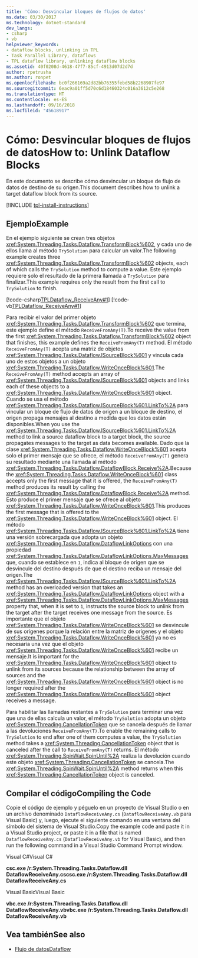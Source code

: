 ```yaml
---
title: 'Cómo: Desvincular bloques de flujos de datos'
ms.date: 03/30/2017
ms.technology: dotnet-standard
dev_langs:
- csharp
- vb
helpviewer_keywords:
- dataflow blocks, unlinking in TPL
- Task Parallel Library, dataflows
- TPL dataflow library, unlinking dataflow blocks
ms.assetid: 40f0208d-4618-47f7-85cf-4913d07d2d7d
author: rpetrusha
ms.author: ronpet
ms.openlocfilehash: bc0f266169a2d82bb76355febd58b2268907fe97
ms.sourcegitcommit: 6eac9a01ff5d70c6d18460324c016a3612c5e268
ms.translationtype: HT
ms.contentlocale: es-ES
ms.lasthandoff: 09/16/2018
ms.locfileid: "45618917"
---
```

# <a name="how-to-unlink-dataflow-blocks"></a><span data-ttu-id="4bd25-102">Cómo: Desvincular bloques de flujos de datos</span><span class="sxs-lookup"><span data-stu-id="4bd25-102">How to: Unlink Dataflow Blocks</span></span>
<span data-ttu-id="4bd25-103">En este documento se describe cómo desvincular un bloque de flujo de datos de destino de su origen.</span><span class="sxs-lookup"><span data-stu-id="4bd25-103">This document describes how to unlink a target dataflow block from its source.</span></span>

[!INCLUDE [tpl-install-instructions](../../../includes/tpl-install-instructions.md)]

## <a name="example"></a><span data-ttu-id="4bd25-104">Ejemplo</span><span class="sxs-lookup"><span data-stu-id="4bd25-104">Example</span></span>  
 <span data-ttu-id="4bd25-105">En el ejemplo siguiente se crean tres objetos <xref:System.Threading.Tasks.Dataflow.TransformBlock%602>, y cada uno de ellos llama al método `TrySolution` para calcular un valor.</span><span class="sxs-lookup"><span data-stu-id="4bd25-105">The following example creates three <xref:System.Threading.Tasks.Dataflow.TransformBlock%602> objects, each of which calls the `TrySolution` method to compute a value.</span></span> <span data-ttu-id="4bd25-106">Este ejemplo requiere solo el resultado de la primera llamada a `TrySolution` para finalizar.</span><span class="sxs-lookup"><span data-stu-id="4bd25-106">This example requires only the result from the first call to `TrySolution` to finish.</span></span>  
  
 [!code-csharp[TPLDataflow_ReceiveAny#1](../../../samples/snippets/csharp/VS_Snippets_Misc/tpldataflow_receiveany/cs/dataflowreceiveany.cs#1)]
 [!code-vb[TPLDataflow_ReceiveAny#1](../../../samples/snippets/visualbasic/VS_Snippets_Misc/tpldataflow_receiveany/vb/dataflowreceiveany.vb#1)]  
  
 <span data-ttu-id="4bd25-107">Para recibir el valor del primer objeto <xref:System.Threading.Tasks.Dataflow.TransformBlock%602> que termina, este ejemplo define el método `ReceiveFromAny(T)`.</span><span class="sxs-lookup"><span data-stu-id="4bd25-107">To receive the value from the first <xref:System.Threading.Tasks.Dataflow.TransformBlock%602> object that finishes, this example defines the `ReceiveFromAny(T)` method.</span></span> <span data-ttu-id="4bd25-108">El método `ReceiveFromAny(T)` acepta una matriz de objetos <xref:System.Threading.Tasks.Dataflow.ISourceBlock%601> y vincula cada uno de estos objetos a un objeto <xref:System.Threading.Tasks.Dataflow.WriteOnceBlock%601>.</span><span class="sxs-lookup"><span data-stu-id="4bd25-108">The `ReceiveFromAny(T)` method accepts an array of <xref:System.Threading.Tasks.Dataflow.ISourceBlock%601> objects and links each of these objects to a <xref:System.Threading.Tasks.Dataflow.WriteOnceBlock%601> object.</span></span> <span data-ttu-id="4bd25-109">Cuando se usa el método <xref:System.Threading.Tasks.Dataflow.ISourceBlock%601.LinkTo%2A> para vincular un bloque de flujo de datos de origen a un bloque de destino, el origen propaga mensajes al destino a medida que los datos están disponibles.</span><span class="sxs-lookup"><span data-stu-id="4bd25-109">When you use the <xref:System.Threading.Tasks.Dataflow.ISourceBlock%601.LinkTo%2A> method to link a source dataflow block to a target block, the source propagates messages to the target as data becomes available.</span></span> <span data-ttu-id="4bd25-110">Dado que la clase <xref:System.Threading.Tasks.Dataflow.WriteOnceBlock%601> acepta solo el primer mensaje que se ofrece, el método `ReceiveFromAny(T)` genera su resultado mediante una llamada al método <xref:System.Threading.Tasks.Dataflow.DataflowBlock.Receive%2A>.</span><span class="sxs-lookup"><span data-stu-id="4bd25-110">Because the <xref:System.Threading.Tasks.Dataflow.WriteOnceBlock%601> class accepts only the first message that it is offered, the `ReceiveFromAny(T)` method produces its result by calling the <xref:System.Threading.Tasks.Dataflow.DataflowBlock.Receive%2A> method.</span></span> <span data-ttu-id="4bd25-111">Esto produce el primer mensaje que se ofrece al objeto <xref:System.Threading.Tasks.Dataflow.WriteOnceBlock%601>.</span><span class="sxs-lookup"><span data-stu-id="4bd25-111">This produces the first message that is offered to the <xref:System.Threading.Tasks.Dataflow.WriteOnceBlock%601> object.</span></span> <span data-ttu-id="4bd25-112">El método <xref:System.Threading.Tasks.Dataflow.ISourceBlock%601.LinkTo%2A> tiene una versión sobrecargada que adopta un objeto <xref:System.Threading.Tasks.Dataflow.DataflowLinkOptions> con una propiedad <xref:System.Threading.Tasks.Dataflow.DataflowLinkOptions.MaxMessages> que, cuando se establece en `1`, indica al bloque de origen que se desvincule del destino después de que el destino reciba un mensaje del origen.</span><span class="sxs-lookup"><span data-stu-id="4bd25-112">The <xref:System.Threading.Tasks.Dataflow.ISourceBlock%601.LinkTo%2A> method has an overloaded version that takes an <xref:System.Threading.Tasks.Dataflow.DataflowLinkOptions> object with a <xref:System.Threading.Tasks.Dataflow.DataflowLinkOptions.MaxMessages> property that, when it is set to `1`, instructs the source block to unlink from the target after the target receives one message from the source.</span></span> <span data-ttu-id="4bd25-113">Es importante que el objeto <xref:System.Threading.Tasks.Dataflow.WriteOnceBlock%601> se desvincule de sus orígenes porque la relación entre la matriz de orígenes y el objeto <xref:System.Threading.Tasks.Dataflow.WriteOnceBlock%601> ya no es necesaria una vez que el objeto <xref:System.Threading.Tasks.Dataflow.WriteOnceBlock%601> recibe un mensaje.</span><span class="sxs-lookup"><span data-stu-id="4bd25-113">It is important for the <xref:System.Threading.Tasks.Dataflow.WriteOnceBlock%601> object to unlink from its sources because the relationship between the array of sources and the <xref:System.Threading.Tasks.Dataflow.WriteOnceBlock%601> object is no longer required after the <xref:System.Threading.Tasks.Dataflow.WriteOnceBlock%601> object receives a message.</span></span>  
  
 <span data-ttu-id="4bd25-114">Para habilitar las llamadas restantes a `TrySolution` para terminar una vez que una de ellas calcula un valor, el método `TrySolution` adopta un objeto <xref:System.Threading.CancellationToken> que se cancela después de llamar a las devoluciones `ReceiveFromAny(T)`.</span><span class="sxs-lookup"><span data-stu-id="4bd25-114">To enable the remaining calls to `TrySolution` to end after one of them computes a value, the `TrySolution` method takes a <xref:System.Threading.CancellationToken> object that is canceled after the call to `ReceiveFromAny(T)` returns.</span></span> <span data-ttu-id="4bd25-115">El método <xref:System.Threading.SpinWait.SpinUntil%2A> realiza la devolución cuando este objeto <xref:System.Threading.CancellationToken> se cancela.</span><span class="sxs-lookup"><span data-stu-id="4bd25-115">The <xref:System.Threading.SpinWait.SpinUntil%2A> method returns when this <xref:System.Threading.CancellationToken> object is canceled.</span></span>  
  
## <a name="compiling-the-code"></a><span data-ttu-id="4bd25-116">Compilar el código</span><span class="sxs-lookup"><span data-stu-id="4bd25-116">Compiling the Code</span></span>  
 <span data-ttu-id="4bd25-117">Copie el código de ejemplo y péguelo en un proyecto de Visual Studio o en un archivo denominado `DataflowReceiveAny.cs` (`DataflowReceiveAny.vb` para Visual Basic) y, luego, ejecute el siguiente comando en una ventana del símbolo del sistema de Visual Studio.</span><span class="sxs-lookup"><span data-stu-id="4bd25-117">Copy the example code and paste it in a Visual Studio project, or paste it in a file that is named `DataflowReceiveAny.cs` (`DataflowReceiveAny.vb` for Visual Basic), and then run the following command in a Visual Studio Command Prompt window.</span></span>  
  
 <span data-ttu-id="4bd25-118">Visual C#</span><span class="sxs-lookup"><span data-stu-id="4bd25-118">Visual C#</span></span>  
  
 <span data-ttu-id="4bd25-119">**csc.exe /r:System.Threading.Tasks.Dataflow.dll DataflowReceiveAny.cs**</span><span class="sxs-lookup"><span data-stu-id="4bd25-119">**csc.exe /r:System.Threading.Tasks.Dataflow.dll DataflowReceiveAny.cs**</span></span>  
  
 <span data-ttu-id="4bd25-120">Visual Basic</span><span class="sxs-lookup"><span data-stu-id="4bd25-120">Visual Basic</span></span>  
  
 <span data-ttu-id="4bd25-121">**vbc.exe /r:System.Threading.Tasks.Dataflow.dll DataflowReceiveAny.vb**</span><span class="sxs-lookup"><span data-stu-id="4bd25-121">**vbc.exe /r:System.Threading.Tasks.Dataflow.dll DataflowReceiveAny.vb**</span></span>  

## <a name="see-also"></a><span data-ttu-id="4bd25-122">Vea también</span><span class="sxs-lookup"><span data-stu-id="4bd25-122">See also</span></span>

- [<span data-ttu-id="4bd25-123">Flujo de datos</span><span class="sxs-lookup"><span data-stu-id="4bd25-123">Dataflow</span></span>](../../../docs/standard/parallel-programming/dataflow-task-parallel-library.md)
